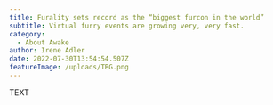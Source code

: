 ```yaml
---
title: Furality sets record as the “biggest furcon in the world”
subtitle: Virtual furry events are growing very, very fast.
category:
  - About Awake
author: Irene Adler
date: 2022-07-30T13:54:54.507Z
featureImage: /uploads/TBG.png
---
```

TEXT